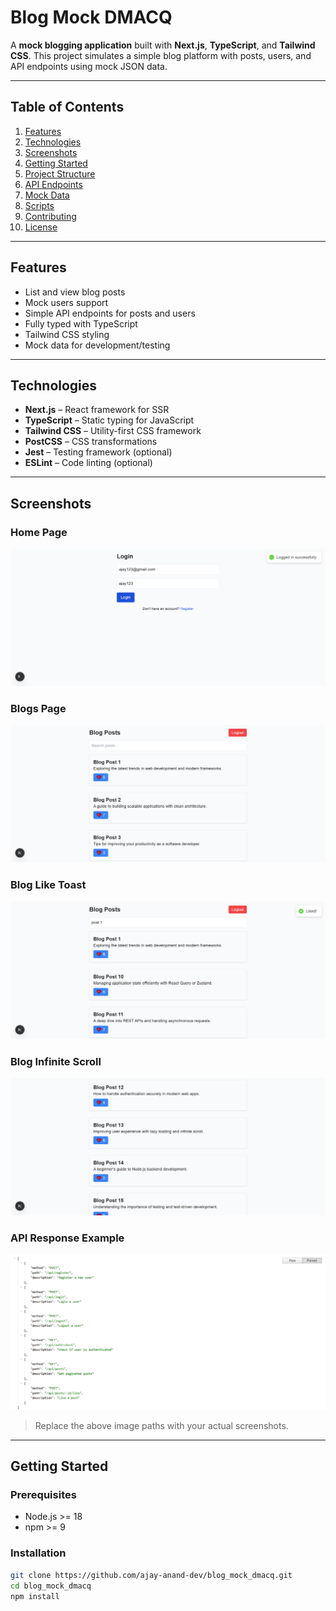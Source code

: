 # Blog Mock DMACQ

A **mock blogging application** built with **Next.js**, **TypeScript**, and **Tailwind CSS**. This project simulates a simple blog platform with posts, users, and API endpoints using mock JSON data.

---

## Table of Contents

1. [Features](#features)
2. [Technologies](#technologies)
3. [Screenshots](#screenshots)
4. [Getting Started](#getting-started)
5. [Project Structure](#project-structure)
6. [API Endpoints](#api-endpoints)
7. [Mock Data](#mock-data)
8. [Scripts](#scripts)
9. [Contributing](#contributing)
10. [License](#license)

---

## Features

- List and view blog posts
- Mock users support
- Simple API endpoints for posts and users
- Fully typed with TypeScript
- Tailwind CSS styling
- Mock data for development/testing

---

## Technologies

- **Next.js** – React framework for SSR
- **TypeScript** – Static typing for JavaScript
- **Tailwind CSS** – Utility-first CSS framework
- **PostCSS** – CSS transformations
- **Jest** – Testing framework (optional)
- **ESLint** – Code linting (optional)

---

## Screenshots

### Home Page

![Home Page](screenshots/home.png)

### Blogs Page

![Blogs](screenshots/blogs.png)

### Blog Like Toast

![Blogs](screenshots/blog_like.png)

### Blog Infinite Scroll

![Blogs](screenshots/blog_infinite.png)

### API Response Example

![API Response](screenshots/api-response.png)

> Replace the above image paths with your actual screenshots.

---

## Getting Started

### Prerequisites

- Node.js >= 18
- npm >= 9

### Installation

```bash
git clone https://github.com/ajay-anand-dev/blog_mock_dmacq.git
cd blog_mock_dmacq
npm install
```
